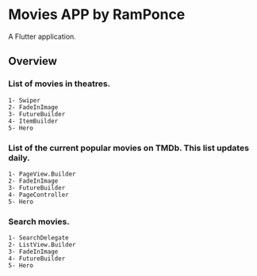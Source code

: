 # Movies APP by RamPonce

A Flutter application.

## Overview

### List of movies in theatres.


```
1- Swiper
2- FadeInImage
3- FutureBuilder
4- ItemBuilder
5- Hero
```


### List of the current popular movies on TMDb. This list updates daily.

```
1- PageView.Builder
2- FadeInImage
3- FutureBuilder
4- PageController
5- Hero
```



### Search movies.


```
1- SearchDelegate
2- ListView.Builder
3- FadeInImage
4- FutureBuilder
5- Hero
```

